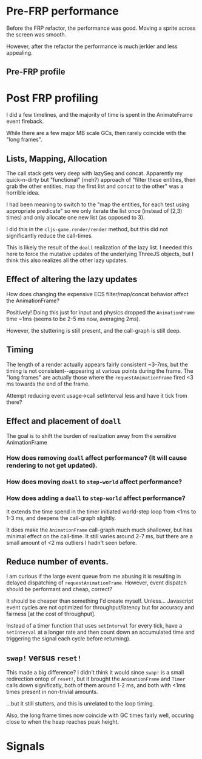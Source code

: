 # Pre-FRP performance

Before the FRP refactor, the performance was good. Moving a sprite across the screen was smooth.

However, after the refactor the performance is much jerkier and less appealing.

## Pre-FRP profile

# Post FRP profiling

I did a few timelines, and the majority of time is spent in the AnimateFrame event fireback.

While there are a few major MB scale GCs, then rarely coincide with the "long frames".

## Lists, Mapping, Allocation

The call stack gets very deep with lazySeq and concat. Apparently my quick-n-dirty but "functional" (meh?) approach of "filter these entities, then grab the other entities, map the first list and concat to the other" was a horrible idea.

I had been meaning to switch to the "map the entities, for each test using appropriate predicate" so we only iterate the list once (instead of [2,3) times) and only allocate one new list (as opposed to 3).

I did this in the `cljs-game.render/render` method, but this did not significantly reduce the call-times.

This is likely the result of the `doall` realization of the lazy list. I needed this here to force the mutative updates of the underlying ThreeJS objects, but I think this also realizes all the other lazy updates.

## Effect of altering the lazy updates

How does changing the expensive ECS filter/map/concat behavior affect the AnimationFrame?

Positively! Doing this just for input and physics dropped the `AnimationFrame` time ~1ms (seems to be 2-5 ms now, averaging 2ms).

However, the stuttering is still present, and the call-graph is still deep.

## Timing

The length of a render actually appears fairly consistent ~3-7ms, but the timing is not consistent--appearing at various points during the frame. The "long frames" are actually those where the `requestAnimationFrame` fired <3 ms towards the end of the frame.

Attempt reducing event usage->call setInterval less and have it tick from there?

## Effect and placement of `doall`

The goal is to shift the burden of realization away from the sensitive AnimationFrame

### How does removing `doall` affect performance? (It will cause rendering to not get updated).

### How does moving `doall` to `step-world` affect performance?

### How does adding a `doall` to `step-world` affect performance?

It extends the time spend in the timer initiated world-step loop from <1ms to 1-3 ms, and deepens the call-graph slightly.

It does make the `AnimationFrame` call-graph much much shallower, but has minimal effect on the call-time. It still varies around 2-7 ms, but there are a small amount of <2 ms outliers I hadn't seen before.

## Reduce number of events.

I am curious if the large event queue from me abusing it is resulting in delayed dispatching of `requestAnimationFrame`. However, event dispatch should be performant and cheap, correct?

It should be cheaper than something I'd create myself. Unless... Javascript event cycles are not optimized for throughput/latency but for accuracy and fairness [at the cost of throughput].

Instead of a timer function that uses `setInterval` for every tick, have a `setInterval` at a longer rate and then count down an accumulated time and triggering the signal each cycle before returning).

## `swap!` versus `reset!`

This made a big difference? I didn't think it would since `swap!` is a small redirection ontop of `reset!`, but it brought the `AnimationFrame` and `Timer` calls down significatly, both of them around 1-2 ms, and both with <1ms times present in non-trivial amounts.

...but it still stutters, and this is unrelated to the loop timing.

Also, the long frame times now coincide with GC times fairly well, occuring close to when the heap reaches peak height.

# Signals
